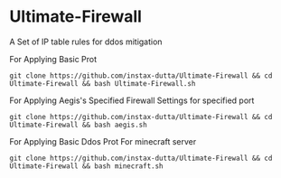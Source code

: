 # Ultimate-Firewall
A Set of IP table rules for ddos mitigation

For Applying Basic Prot
```
git clone https://github.com/instax-dutta/Ultimate-Firewall && cd Ultimate-Firewall && bash Ultimate-Firewall.sh
```
For Applying Aegis's Specified Firewall Settings for specified port
```
git clone https://github.com/instax-dutta/Ultimate-Firewall && cd Ultimate-Firewall && bash aegis.sh
```
For Applying Basic Ddos Prot For minecraft server
```
git clone https://github.com/instax-dutta/Ultimate-Firewall && cd Ultimate-Firewall && bash minecraft.sh
```
